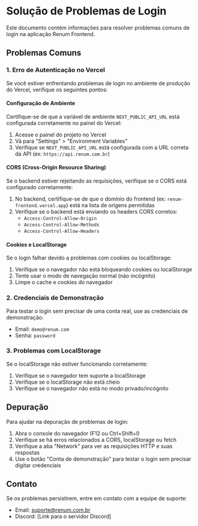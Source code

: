 # Solução de Problemas de Login

Este documento contém informações para resolver problemas comuns de login na aplicação Renum Frontend.

## Problemas Comuns

### 1. Erro de Autenticação no Vercel

Se você estiver enfrentando problemas de login no ambiente de produção do Vercel, verifique os seguintes pontos:

#### Configuração de Ambiente

Certifique-se de que a variável de ambiente `NEXT_PUBLIC_API_URL` está configurada corretamente no painel do Vercel:

1. Acesse o painel do projeto no Vercel
2. Vá para "Settings" > "Environment Variables"
3. Verifique se `NEXT_PUBLIC_API_URL` está configurada com a URL correta da API (ex: `https://api.renum.com.br`)

#### CORS (Cross-Origin Resource Sharing)

Se o backend estiver rejeitando as requisições, verifique se o CORS está configurado corretamente:

1. No backend, certifique-se de que o domínio do frontend (ex: `renum-frontend.vercel.app`) está na lista de origens permitidas
2. Verifique se o backend está enviando os headers CORS corretos:
   - `Access-Control-Allow-Origin`
   - `Access-Control-Allow-Methods`
   - `Access-Control-Allow-Headers`

#### Cookies e LocalStorage

Se o login falhar devido a problemas com cookies ou localStorage:

1. Verifique se o navegador não está bloqueando cookies ou localStorage
2. Tente usar o modo de navegação normal (não incógnito)
3. Limpe o cache e cookies do navegador

### 2. Credenciais de Demonstração

Para testar o login sem precisar de uma conta real, use as credenciais de demonstração:

- Email: `demo@renum.com`
- Senha: `password`

### 3. Problemas com LocalStorage

Se o localStorage não estiver funcionando corretamente:

1. Verifique se o navegador tem suporte a localStorage
2. Verifique se o localStorage não está cheio
3. Verifique se o navegador não está no modo privado/incógnito

## Depuração

Para ajudar na depuração de problemas de login:

1. Abra o console do navegador (F12 ou Ctrl+Shift+I)
2. Verifique se há erros relacionados a CORS, localStorage ou fetch
3. Verifique a aba "Network" para ver as requisições HTTP e suas respostas
4. Use o botão "Conta de demonstração" para testar o login sem precisar digitar credenciais

## Contato

Se os problemas persistirem, entre em contato com a equipe de suporte:

- Email: suporte@renum.com.br
- Discord: [Link para o servidor Discord]